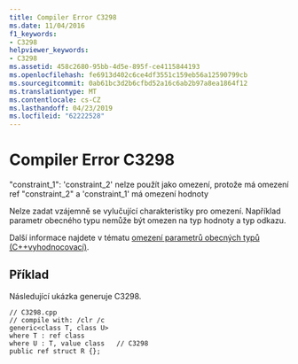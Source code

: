 ```yaml
---
title: Compiler Error C3298
ms.date: 11/04/2016
f1_keywords:
- C3298
helpviewer_keywords:
- C3298
ms.assetid: 458c2680-95bb-4d5e-895f-ce4115844193
ms.openlocfilehash: fe6913d402c6ce4df3551c159eb56a12590799cb
ms.sourcegitcommit: 0ab61bc3d2b6cfbd52a16c6ab2b97a8ea1864f12
ms.translationtype: MT
ms.contentlocale: cs-CZ
ms.lasthandoff: 04/23/2019
ms.locfileid: "62222528"
---
```

# <a name="compiler-error-c3298"></a>Compiler Error C3298

"constraint_1": 'constraint_2' nelze použít jako omezení, protože má omezení ref "constraint_2" a 'constraint_1' má omezení hodnoty

Nelze zadat vzájemně se vylučující charakteristiky pro omezení. Například parametr obecného typu nemůže být omezen na typ hodnoty a typ odkazu.

Další informace najdete v tématu [omezení parametrů obecných typů (C++vyhodnocovací)](../../extensions/constraints-on-generic-type-parameters-cpp-cli.md).

## <a name="example"></a>Příklad

Následující ukázka generuje C3298.

```
// C3298.cpp
// compile with: /clr /c
generic<class T, class U>
where T : ref class
where U : T, value class   // C3298
public ref struct R {};
```